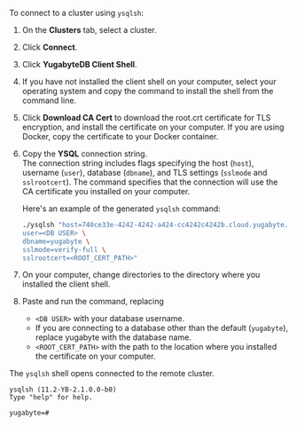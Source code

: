 To connect to a cluster using `ysqlsh`:

1. On the **Clusters** tab, select a cluster.
1. Click **Connect**.
1. Click **YugabyteDB Client Shell**.
1. If you have not installed the client shell on your computer, select your operating system and copy the command to install the shell from the command line.
1. Click **Download CA Cert** to download the root.crt certificate for TLS encryption, and install the certificate on your computer. If you are using Docker, copy the certificate to your Docker container.
1. Copy the **YSQL** connection string.
    \
    The connection string includes flags specifying the host (`host`), username (`user`), database (`dbname`), and TLS settings (`sslmode` and `sslrootcert`). The command specifies that the connection will use the CA certificate you installed on your computer.

    Here's an example of the generated `ysqlsh` command:

    ```sh
    ./ysqlsh "host=740ce33e-4242-4242-a424-cc4242c4242b.cloud.yugabyte.com \
    user=<DB USER> \
    dbname=yugabyte \
    sslmode=verify-full \
    sslrootcert=<ROOT_CERT_PATH>"
    ```

1. On your computer, change directories to the directory where you installed the client shell.
1. Paste and run the command, replacing 

    - `<DB USER>` with your database username.
    - If you are connecting to a database other than the default (`yugabyte`), replace yugabyte with the database name.
    - `<ROOT_CERT_PATH>` with the path to the location where you installed the certificate on your computer.

The `ysqlsh` shell opens connected to the remote cluster.

```output
ysqlsh (11.2-YB-2.1.0.0-b0)
Type "help" for help.

yugabyte=#
```
